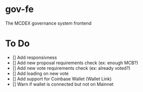 # gov-fe

The MCDEX governance system frontend

# To Do

- [] Add responsivness
- [] Add new proposal requirements check (ex: enough MCB?)
- [] Add new vote requirements check (ex: already voted?)
- [] Add loading on new vote
- [] Add support for Coinbase Wallet (Wallet Link)
- [] Warn if wallet is connected but not on Mainnet
